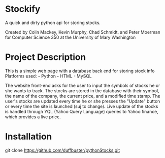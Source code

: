 Stockify
============

A quick and dirty python api for storing stocks.

Created by Colin Mackey, Kevin Murphy, Chad Schmidt, and Peter Moerman
for Computer Science 350 at the University of Mary Washington

Project Description
============

This is a simple web page with a database back end for storing stock info
    Platforms used: 
        - Python
        - HTML
        - MySQL
        
The website front-end asks for the user to input the symbols of stocks he or she wants to track.
The stocks are stored in the database with their symbol, the name of the company, the current price, and a modified time stamp.
The user's stocks are updated every time he or she presses the "Update" button or every time the site is launched (suj to change).
Live update of the stocks is handled through YQL (Yahoo Query Language) queries to Yahoo finance, which provides a live price.
        
Installation
============

git clone https://github.com/duffbuster/pythonStocks.git
